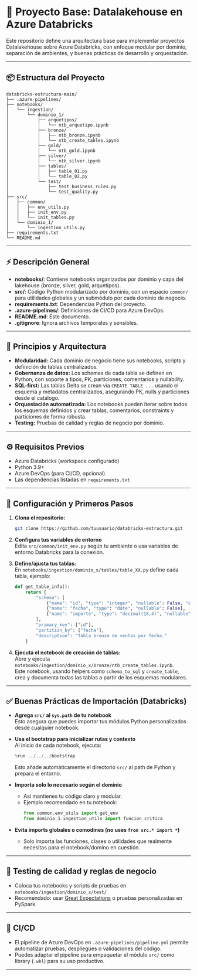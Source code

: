 
# 🧱 Proyecto Base: Datalakehouse en Azure Databricks

Este repositorio define una arquitectura base para implementar proyectos Datalakehouse sobre Azure Databricks, con enfoque modular por dominio, separación de ambientes, y buenas prácticas de desarrollo y orquestación.

---

## 📦 **Estructura del Proyecto**

```text
databricks-estructura-main/
├── .azure-pipelines/
├── notebooks/
│   └── ingestion/
│       └── dominio_1/
│           ├── arquetipos/
│           │   └── ntb_arquetipo.ipynb
│           ├── bronze/
│           │   ├── ntb_bronze.ipynb
│           │   └── ntb_create_tables.ipynb
│           ├── gold/
│           │   └── ntb_gold.ipynb
│           ├── silver/
│           │   └── ntb_silver.ipynb
│           ├── tables/
│           │   ├── table_01.py
│           │   └── table_02.py
│           └── test/
│               ├── test_business_rules.py
│               └── test_quality.py
├── src/
│   ├── common/
│   │   ├── env_utils.py
│   │   ├── init_env.py
│   │   └── init_tables.py
│   └── dominio_1/
│       └── ingestion_utils.py
├── requirements.txt
└── README.md
```

---

## ⚡️ Descripción General

- **notebooks/**: Contiene notebooks organizados por dominio y capa del lakehouse (bronze, silver, gold, arquetipos).
- **src/**: Código Python modularizado por dominio, con un espacio `common/` para utilidades globales y un submódulo por cada dominio de negocio.
- **requirements.txt**: Dependencias Python del proyecto.
- **.azure-pipelines/**: Definiciones de CI/CD para Azure DevOps.
- **README.md**: Este documento.
- **.gitignore**: Ignora archivos temporales y sensibles.

---

## 📐 **Principios y Arquitectura**

- **Modularidad:** Cada dominio de negocio tiene sus notebooks, scripts y definición de tablas centralizados.
- **Gobernanza de datos:** Los schemas de cada tabla se definen en Python, con soporte a tipos, PK, particiones, comentarios y nullability.
- **SQL-first:** Las tablas Delta se crean vía `CREATE TABLE ...` usando el esquema y metadatos centralizados, asegurando PK, nulls y particiones desde el catálogo.
- **Orquestación automatizada:** Los notebooks pueden iterar sobre todos los esquemas definidos y crear tablas, comentarios, constraints y particiones de forma robusta.
- **Testing:** Pruebas de calidad y reglas de negocio por dominio.

---

## ⚙️ Requisitos Previos

- Azure Databricks (workspace configurado)
- Python 3.9+
- Azure DevOps (para CI/CD, opcional)
- Las dependencias listadas en `requirements.txt`

---

## 🔧 **Configuración y Primeros Pasos**

1. **Clona el repositorio:**
   ```bash
   git clone https://github.com/tuusuario/databricks-estructura.git
   ```

2. **Configura tus variables de entorno**  
   Edita `src/common/init_env.py` según tu ambiente o usa variables de entorno Databricks para la conexión.

3. **Define/ajusta tus tablas:**  
   En `notebooks/ingestion/dominio_x/tables/table_XX.py` define cada tabla, ejemplo:

   ```python
   def get_table_info():
       return {
           "schema": [
               {"name": "id", "type": "integer", "nullable": False, "comment": "ID único"},
               {"name": "fecha", "type": "date", "nullable": False},
               {"name": "importe", "type": "decimal(18,4)", "nullable": False, "comment": "Importe de la venta"}
           ],
           "primary_key": ["id"],
           "partition_by": ["fecha"],
           "description": "Tabla bronze de ventas por fecha."
       }
   ```

4. **Ejecuta el notebook de creación de tablas:**  
   Abre y ejecuta `notebooks/ingestion/dominio_x/bronze/ntb_create_tables.ipynb`.  
   Este notebook, usando helpers como `schema_to_sql` y `create_table`, crea y documenta todas las tablas a partir de los esquemas modulares.

---

## ✅ **Buenas Prácticas de Importación (Databricks)**

- **Agrega `src/` al `sys.path` de tu notebook**  
  Esto asegura que puedes importar tus módulos Python personalizados desde cualquier notebook.

- **Usa el bootstrap para inicializar rutas y contexto**  
  Al inicio de cada notebook, ejecuta:

  ```python
  %run ../../../bootstrap
  ```

  Esto añade automáticamente el directorio `src/` al path de Python y prepara el entorno.

- **Importa solo lo necesario según el dominio**
  - Así mantienes tu código claro y modular.
  - Ejemplo recomendado en tu notebook:
    ```python
    from common.env_utils import get_env
    from dominio_1.ingestion_utils import funcion_critica
    ```

- **Evita imports globales o comodines (no uses `from src.* import *`)**
  - Solo importa las funciones, clases o utilidades que realmente necesitas para el notebook/domino en cuestión.

---

## 📝 **Testing de calidad y reglas de negocio**

- Coloca tus notebooks y scripts de pruebas en `notebooks/ingestion/dominio_x/test/`
- Recomendado: usar [Great Expectations](https://greatexpectations.io/) o pruebas personalizadas en PySpark.

---

## 🔁 CI/CD

- El pipeline de Azure DevOps en `.azure-pipelines/pipeline.yml` permite automatizar pruebas, despliegues o validaciones del código.
- Puedes adaptar el pipeline para empaquetar el módulo `src/` como library (`.whl`) para su uso productivo.

---

